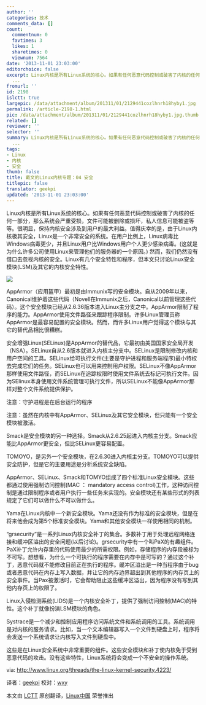 ```yaml
---
author: ''
categories: 技术
comments_data: []
count:
  commentnum: 0
  favtimes: 3
  likes: 1
  sharetimes: 0
  viewnum: 7564
date: '2013-11-01 23:03:00'
editorchoice: false
excerpt: Linux内核是所有Linux系统的核心。如果有任何恶意代码控制或破害了内核的任何一部分，那么系统会严重受损，文件可能被删除或损坏，私人信息可能被盗等等。很明显，保持内核安全涉及到用户的最大利益。值得庆幸的是，
  ...
fromurl: ''
id: 2198
islctt: true
largepic: /data/attachment/album/201311/01/2129441cozlhnrh18hyby1.jpg
permalink: /article-2198-1.html
pic: /data/attachment/album/201311/01/2129441cozlhnrh18hyby1.jpg.thumb.jpg
related: []
reviewer: ''
selector: ''
summary: Linux内核是所有Linux系统的核心。如果有任何恶意代码控制或破害了内核的任何一部分，那么系统会严重受损，文件可能被删除或损坏，私人信息可能被盗等等。很明显，保持内核安全涉及到用户的最大利益。值得庆幸的是，
  ...
tags:
- Linux
- 内核
- 安全
thumb: false
title: 戴文的Linux内核专题：04 安全
titlepic: false
translator: geekpi
updated: '2013-11-01 23:03:00'
---
```


Linux内核是所有Linux系统的核心。如果有任何恶意代码控制或破害了内核的任何一部分，那么系统会严重受损，文件可能被删除或损坏，私人信息可能被盗等等。很明显，保持内核安全涉及到用户的最大利益。值得庆幸的是，由于Linux内核极其安全，Linux是一个非常安全的系统。在用户比例上，Linux病毒比Windows病毒更少，并且Linux用户比Windows用户个人更少感染病毒。(这就是为什么许多公司使用Linux来管理他们的服务器的一个原因。) 然而，我们仍然没有借口去忽视内核的安全。Linux有几个安全特性和程序，但本文只讨论Linux安全模块(LSM)及其它的内核安全特性。


![](/data/attachment/album/201311/01/2129441cozlhnrh18hyby1.jpg)


AppArmor（应用盔甲）最初是由Immunix写的安全模块。自从2009年以来，Canonical维护着这些代码（Novell在Immunix之后，Canonical以前管理这些代码）。这个安全模块已经从2.6.36版本进入Linux主分支之中。AppArmor限制了程序的能力。AppArmor使用文件路径来跟踪程序限制。许多Linux管理员称AppArmor是最容易配置的安全模块。然而，而许多Linux用户觉得这个模块与其它的替代品相比很糟糕。


安全增强Linux(SELinux)是AppArmor的替代品，它最初由美国国家安全局开发（NSA）。SELinux自从2.6版本就进入内核主分支中。SELinux是限制修改内核和用户空间的工具。SELinux给可执行文件(主要是守护进程和服务端程序)最小特权去完成它们的任务。SELinux也可以用来控制用户权限。SELinux不像AppArmor那样使用文件路径，而SELinux在追踪权限时使用文件系统去标记可执行文件。因为SElinux本身使用文件系统管理可执行文件，所以SELinux不能像AppArmor那样对整个文件系统提供保护。


注意：守护进程是在后台运行的程序


注意：虽然在内核中有AppArmor、SELinux及其它安全模块，但只能有一个安全模块被激活。


Smack是安全模块的另一种选择。Smack从2.6.25起进入内核主分支。Smack应能比AppArmor更安全，但比SELinux更容易配置。


TOMOYO，是另外一个安全模块，在2.6.30进入内核主分支。TOMOYO可以提供安全防护，但是它的主要用途是分析系统安全缺陷。


AppArmor、SELinux、Smack和TOMYO组成了四个标准Linux安全模块。这些都通过使用强制访问控制(MAC ： mandatory access control)工作，这种访问控制是通过限制程序或者用户执行一些任务来实现的。安全模块还有某些形式的列表规定了它们可以做什么不可以做什么。


Yama在Linux内核中一个新安全模块。Yama还没有作为标准的安全模块，但是在将来他会成为第5个标准安全模块。Yama和其他安全模块一样使用相同的机制。


“grsecurity”是一系列Linux内核安全补丁的集合。多数补丁用于处理远程网络连接和缓冲区溢出的安全问题(以后讨论)。grsecurity中有一个叫PaX的有趣组件。PaX补丁允许内存里的代码使用最少的所需权限。例如，存储程序的内存段被标为不可写。想想看，为什么一个可执行的程序需要在内存中是可写的？通过这个补丁，恶意代码就不能修改目前正在执行的程序。缓冲区溢出是一种当程序由于bug或者恶意代码在内存上写入数据，并让它的内存边界超出到其他程序的内存页上的安全事件。当Pax被激活时，它会帮助阻止这些缓冲区溢出，因为程序没有写到其他内存页上的权限了。


Linux入侵检测系统(LIDS)是一个内核安全补丁，提供了强制访问控制(MAC)的特性。这个补丁就像扮演LSM模块的角色。


Systrace是一个减少和控制应用程序访问系统文件和系统调用的工具。系统调用是对内核的服务请求。比如，当一个文本编辑器写入一个文件到硬盘上时，程序将会发送一个系统请求让内核写入文件到硬盘中。


这些是在Linux安全系统中非常重要的组件。这些安全模块和补丁使内核免于受到恶意代码的攻击。没有这些特性，Linux系统将会变成一个不安全的操作系统。


 


via: <http://www.linux.org/threads/the-linux-kernel-security.4223/>


译者：[geekpi](https://github.com/geekpi) 校对：[wxy](https://github.com/wxy)


本文由 [LCTT](https://github.com/LCTT/TranslateProject) 原创翻译，[Linux中国](http://linux.cn/) 荣誉推出